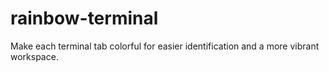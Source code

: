 # rainbow-terminal
Make each terminal tab colorful for easier identification and a more vibrant workspace.

